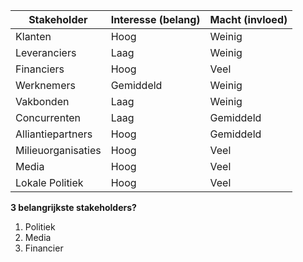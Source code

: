 | Stakeholder        | Interesse (belang) | Macht (invloed) |
| ------------------ | ------------------ | --------------- |
| Klanten            | Hoog               | Weinig          |
| Leveranciers       | Laag               | Weinig          |
| Financiers         | Hoog               | Veel            |
| Werknemers         | Gemiddeld          | Weinig          |
| Vakbonden          | Laag               | Weinig          |
| Concurrenten       | Laag               | Gemiddeld       |
| Alliantiepartners  | Hoog               | Gemiddeld       |
| Milieuorganisaties | Hoog               | Veel            |
| Media              | Hoog               | Veel            |
| Lokale Politiek    | Hoog               | Veel            |

**3 belangrijkste stakeholders?**

1. Politiek
2. Media
3. Financier